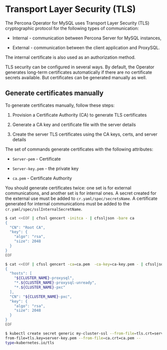 # Transport Layer Security (TLS)

The Percona Operator for MySQL uses Transport Layer
Security (TLS) cryptographic protocol for the following types of communication:


* Internal - communication between Percona Server for MySQL instances,


* External - communication between the client application and ProxySQL.

The internal certificate is also used as an authorization method.

TLS security can be configured in several ways. By default, the Operator
generates long-term certificates automatically if there are no certificate
secrets available. But certificates can be generated manually as well.

## Generate certificates manually

To generate certificates manually, follow these steps:


1. Provision a Certificate Authority (CA) to generate TLS certificates


2. Generate a CA key and certificate file with the server details


3. Create the server TLS certificates using the CA keys, certs, and server
details

The set of commands generate certificates with the following attributes:


* `Server-pem` - Certificate


* `Server-key.pem` - the private key


* `ca.pem` - Certificate Authority

You should generate certificates twice: one set is for external communications,
and another set is for internal ones. A secret created for the external use must
be added to `cr.yaml/spec/secretsName`. A certificate generated for internal
communications must be added to the `cr.yaml/spec/sslInternalSecretName`.

```bash
$ cat <<EOF | cfssl gencert -initca - | cfssljson -bare ca
{
  "CN": "Root CA",
  "key": {
    "algo": "rsa",
    "size": 2048
  }
}
EOF

$ cat <<EOF | cfssl gencert -ca=ca.pem  -ca-key=ca-key.pem - | cfssljson -bare server
{
  "hosts": [
    "${CLUSTER_NAME}-proxysql",
    "*.${CLUSTER_NAME}-proxysql-unready",
    "*.${CLUSTER_NAME}-pxc"
  ],
  "CN": "${CLUSTER_NAME}-pxc",
  "key": {
    "algo": "rsa",
    "size": 2048
  }
}
EOF

$ kubectl create secret generic my-cluster-ssl --from-file=tls.crt=server.pem --
from-file=tls.key=server-key.pem --from-file=ca.crt=ca.pem --
type=kubernetes.io/tls
```
